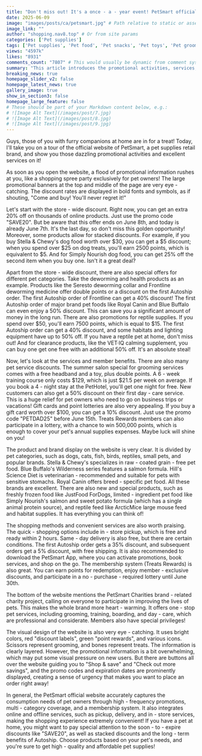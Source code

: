 ```yaml
---
title: "Don't miss out! It's a once - a - year event! PetSmart official website is having a huge promotion on pet supplies with stacked discounts and tons of benefits!"
date: 2025-06-09
image: "images/posts/ca/petsmart.jpg" # Path relative to static or assets
image_link: ""
author: "shopping.nav8.top" # Or from site params
categories: ['Pet supplies']
tags: ['Pet supplies', 'Pet food', 'Pet snacks', 'Pet toys', 'Pet grooming services', 'Pet boarding services', 'Pet supplements', 'Online pet store services', 'Member plan', 'Free delivery service', 'Pet care training']
views: "4597k"
likes: "8931"
comments_count: "7807" # This would usually be dynamic from comment system
summary: "This article introduces the promotional activities, services, and membership benefits on the official website of PetSmart. The website is filled with promotions, offering discounts across all product categories and for different types of pets. It has rich services and membership benefits, clear product displays, and convenient shopping methods. Although the promotional information is dense, it caters to the needs of pet owners. It is recommended to pay attention to the discounts close to their expiration dates and make reasonable purchases. "
breaking_news: true   
homepage_slider_v2: false  
homepage_latest_news: true  
gallery_image: true  
show_in_section3: false
homepage_large_feature: false
# These should be part of your Markdown content below, e.g.:
# ![Image Alt Text](/images/post/7.jpg)
# ![Image Alt Text](/images/post/8.jpg)
# ![Image Alt Text](/images/post/9.jpg)
---
```


Guys, those of you with furry companions at home are in for a treat! Today, I'll take you on a tour of the official website of PetSmart, a pet supplies retail brand, and show you those dazzling promotional activities and excellent services on it!

As soon as you open the website, a flood of promotional information rushes at you, like a shopping spree party exclusively for pet owners! The large promotional banners at the top and middle of the page are very eye - catching. The discount rates are displayed in bold fonts and symbols, as if shouting, "Come and buy! You'll never regret it!"

Let's start with the store - wide discount. Right now, you can get an extra 20% off on thousands of online products. Just use the promo code "SAVE20". But be aware that this offer ends on June 8th, and today is already June 7th. It's the last day, so don't miss this golden opportunity! Moreover, some products allow for stacked discounts. For example, if you buy Stella & Chewy's dog food worth over $30, you can get a $5 discount; when you spend over $25 on dog treats, you'll earn 2500 points, which is equivalent to $5. And for Simply Nourish dog food, you can get 25% off the second item when you buy one. Isn't it a great deal?

Apart from the store - wide discount, there are also special offers for different pet categories. Take the deworming and health products as an example. Products like the Seresto deworming collar and Frontline deworming medicine offer double points or a discount on the first Autoship order. The first Autoship order of Frontline can get a 40% discount! The first Autoship order of major brand pet foods like Royal Canin and Blue Buffalo can even enjoy a 50% discount. This can save you a significant amount of money in the long run. There are also promotions for reptile supplies. If you spend over $50, you'll earn 7500 points, which is equal to $15. The first Autoship order can get a 40% discount, and some habitats and lighting equipment have up to 50% off. If you have a reptile pet at home, don't miss out! And for clearance products, like the VET·IQ calming supplement, you can buy one get one free with an additional 50% off. It's an absolute steal!

Now, let's look at the services and member benefits. There are also many pet service discounts. The summer salon special for grooming services comes with a free headband and a toy, plus double points. A 6 - week training course only costs $129, which is just $21.5 per week on average. If you book a 4 - night stay at the PetHotel, you'll get one night for free. New customers can also get a 50% discount on their first day - care service. This is a huge relief for pet owners who need to go on business trips or vacations! Gift cards and point lotteries are also very appealing. If you buy a gift card worth over $100, you can get a 10% discount. Just use the promo code "PETDAD25" before June 15th. Treats Rewards members can also participate in a lottery, with a chance to win 500,000 points, which is enough to cover your pet's annual supplies expenses. Maybe luck will shine on you!

The product and brand display on the website is very clear. It is divided by pet categories, such as dogs, cats, fish, birds, reptiles, small pets, and popular brands. Stella & Chewy's specializes in raw - coated grain - free pet food. Blue Buffalo's Wilderness series features a salmon formula. Hill's Science Diet is veterinarian - recommended and suitable for pets with sensitive stomachs. Royal Canin offers breed - specific pet food. All these brands are excellent. There are also new and special products, such as freshly frozen food like JustFood ForDogs, limited - ingredient pet food like Simply Nourish's salmon and sweet potato formula (which has a single animal protein source), and reptile feed like ArcticMice large mouse feed and habitat supplies. It has everything you can think of!

The shopping methods and convenient services are also worth praising. The quick - shopping options include in - store pickup, which is free and ready within 2 hours. Same - day delivery is also free, but there are certain conditions. The first Autoship order gets a 35% discount, and subsequent orders get a 5% discount, with free shipping. It is also recommended to download the PetSmart App, where you can activate promotions, book services, and shop on the go. The membership system (Treats Rewards) is also great. You can earn points for redemption, enjoy member - exclusive discounts, and participate in a no - purchase - required lottery until June 30th.

The bottom of the website mentions the PetSmart Charities brand - related charity project, calling on everyone to participate in improving the lives of pets. This makes the whole brand more heart - warming. It offers one - stop pet services, including grooming, training, boarding, and day - care, which are professional and considerate. Members also have special privileges!

The visual design of the website is also very eye - catching. It uses bright colors, red "discount labels", green "point rewards", and various icons. Scissors represent grooming, and bones represent treats. The information is clearly layered. However, the promotional information is a bit overwhelming, which may put some visual pressure on new users. But there are buttons all over the website guiding you to "Shop & save" and "Check out more savings", and the promo codes and expiration dates are prominently displayed, creating a sense of urgency that makes you want to place an order right away!

In general, the PetSmart official website accurately captures the consumption needs of pet owners through high - frequency promotions, multi - category coverage, and a membership system. It also integrates online and offline services, such as pickup, delivery, and in - store services, making the shopping experience extremely convenient! If you have a pet at home, you might want to pay special attention to the soon - to - expire discounts like "SAVE20", as well as stacked discounts and the long - term benefits of Autoship. Choose products based on your pet's needs, and you're sure to get high - quality and affordable pet supplies! 
